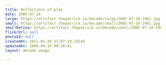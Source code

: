 ```yaml
---
title: Reflections of play
date: 2005-07-28
large: https://artifact.thepatrick.io/decade/large/2005-07-28-1961.jpg
small: https://artifact.thepatrick.io/decade/small/2005-07-28-1961.jpg
smallRetina: https://artifact.thepatrick.io/decade/small/2005-07-28-1961@2x.jpg
flickrUrl: null
photoId: null
createdAt: 2011-01-30 11:07:19.14149
updatedAt: 2006-04-18 00:38:41
layout: decade-image

---
```


